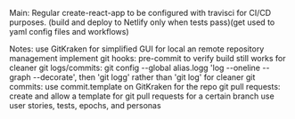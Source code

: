 Main: Regular create-react-app to be configured with travisci for CI/CD purposes.
(build and deploy to Netlify only when tests pass)(get used to yaml config files and workflows)

Notes:
use GitKraken for simplified GUI for local an remote repository management
implement git hooks: pre-commit to verify build still works
for cleaner git logs/commits: git config --global alias.logg 'log --oneline --graph --decorate',
then 'git logg' rather than 'git log'
for cleaner git commits: use commit.template on GitKraken for the repo
git pull requests: create and allow a template for git pull requests for a certain branch
use user stories, tests, epochs, and personas
